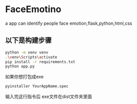 # FaceEmotino
a app can identify people face emotion,flask,python,html,css
## 以下是构建步骤
```bash
python -m venv venv
.\venv\Scripts\activate
pip install -r requirements.txt
python app.py
```

如果你想打包成exe
```bash
pyinstaller YourAppName.spec
```

输入完这行指令后
exe文件在dist文件夹里面
